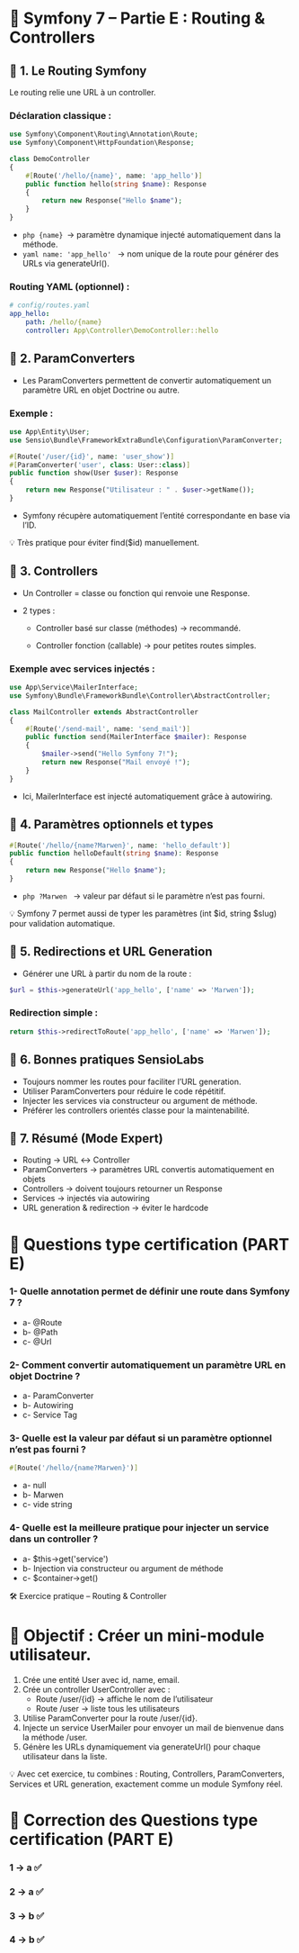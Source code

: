 # 📘 Symfony 7 – Partie E : Routing & Controllers
## 🔹 1. Le Routing Symfony

Le routing relie une URL à un controller.

### Déclaration classique :

```php
use Symfony\Component\Routing\Annotation\Route;
use Symfony\Component\HttpFoundation\Response;

class DemoController
{
    #[Route('/hello/{name}', name: 'app_hello')]
    public function hello(string $name): Response
    {
        return new Response("Hello $name");
    }
}
```

* ```php {name} ```→ paramètre dynamique injecté automatiquement dans la méthode.
* ```yaml name: 'app_hello' ``` → nom unique de la route pour générer des URLs via generateUrl().

### Routing YAML (optionnel) :

```yaml
# config/routes.yaml
app_hello:
    path: /hello/{name}
    controller: App\Controller\DemoController::hello
```

## 🔹 2. ParamConverters

* Les ParamConverters permettent de convertir automatiquement un paramètre URL en objet Doctrine ou autre.

### Exemple :

```php
use App\Entity\User;
use Sensio\Bundle\FrameworkExtraBundle\Configuration\ParamConverter;

#[Route('/user/{id}', name: 'user_show')]
#[ParamConverter('user', class: User::class)]
public function show(User $user): Response
{
    return new Response("Utilisateur : " . $user->getName());
}
```

* Symfony récupère automatiquement l’entité correspondante en base via l’ID.

💡 Très pratique pour éviter find($id) manuellement.

## 🔹 3. Controllers

* Un Controller = classe ou fonction qui renvoie une Response.

* 2 types :

    * Controller basé sur classe (méthodes) → recommandé.

    * Controller fonction (callable) → pour petites routes simples.

### Exemple avec services injectés :

```php
use App\Service\MailerInterface;
use Symfony\Bundle\FrameworkBundle\Controller\AbstractController;

class MailController extends AbstractController
{
    #[Route('/send-mail', name: 'send_mail')]
    public function send(MailerInterface $mailer): Response
    {
        $mailer->send("Hello Symfony 7!");
        return new Response("Mail envoyé !");
    }
}
```

* Ici, MailerInterface est injecté automatiquement grâce à autowiring.

## 🔹 4. Paramètres optionnels et types

```php
#[Route('/hello/{name?Marwen}', name: 'hello_default')]
public function helloDefault(string $name): Response
{
    return new Response("Hello $name");
}
```

* ```php ?Marwen ``` → valeur par défaut si le paramètre n’est pas fourni.

💡 Symfony 7 permet aussi de typer les paramètres (int $id, string $slug) pour validation automatique.

## 🔹 5. Redirections et URL Generation

* Générer une URL à partir du nom de la route :

```php
$url = $this->generateUrl('app_hello', ['name' => 'Marwen']);
```

### Redirection simple :

```php
return $this->redirectToRoute('app_hello', ['name' => 'Marwen']);
```

## 🔹 6. Bonnes pratiques SensioLabs

* Toujours nommer les routes pour faciliter l’URL generation.
* Utiliser ParamConverters pour réduire le code répétitif.
* Injecter les services via constructeur ou argument de méthode.
* Préférer les controllers orientés classe pour la maintenabilité.

## 🔹 7. Résumé (Mode Expert)

* Routing → URL ↔ Controller
* ParamConverters → paramètres URL convertis automatiquement en objets
* Controllers → doivent toujours retourner un Response
* Services → injectés via autowiring
* URL generation & redirection → éviter le hardcode

# 📝 Questions type certification (PART E)

### 1- Quelle annotation permet de définir une route dans Symfony 7 ?

* a- @Route
* b- @Path
* c- @Url

### 2- Comment convertir automatiquement un paramètre URL en objet Doctrine ?

* a- ParamConverter
* b- Autowiring
* c- Service Tag

### 3- Quelle est la valeur par défaut si un paramètre optionnel n’est pas fourni ?

```php 
#[Route('/hello/{name?Marwen}')]
```


* a- null
* b- Marwen
* c- vide string

### 4- Quelle est la meilleure pratique pour injecter un service dans un controller ?

* a- $this->get('service')
* b- Injection via constructeur ou argument de méthode
* c- $container->get()

🛠 Exercice pratique – Routing & Controller

# 🎯 Objectif : Créer un mini-module utilisateur.

1. Crée une entité User avec id, name, email.
2. Crée un controller UserController avec :
    *  Route /user/{id} → affiche le nom de l’utilisateur
    * Route /user → liste tous les utilisateurs
3. Utilise ParamConverter pour la route /user/{id}.
4. Injecte un service UserMailer pour envoyer un mail de bienvenue dans la méthode /user.
5. Génère les URLs dynamiquement via generateUrl() pour chaque utilisateur dans la liste.

💡 Avec cet exercice, tu combines : Routing, Controllers, ParamConverters, Services et URL generation, exactement comme un module Symfony réel.

# 📝 Correction des Questions type certification (PART E)
### 1 -> a ✅
### 2 -> a ✅
### 3 -> b ✅
### 4 -> b ✅